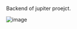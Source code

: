 Backend of jupiter proejct.

![image](https://github.com/user-attachments/assets/025cb89e-3248-4842-8ff2-0b7460f0cf13)
